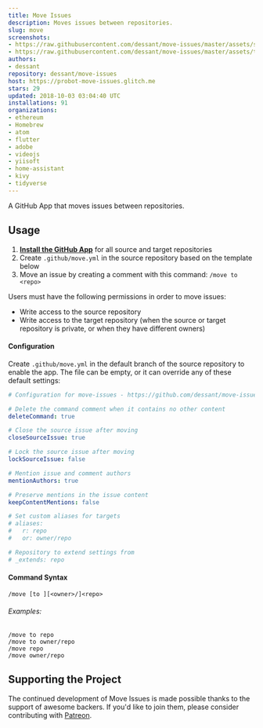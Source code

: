 ```yaml
---
title: Move Issues
description: Moves issues between repositories.
slug: move
screenshots:
- https://raw.githubusercontent.com/dessant/move-issues/master/assets/source-issue.png
- https://raw.githubusercontent.com/dessant/move-issues/master/assets/target-issue.png
authors:
- dessant
repository: dessant/move-issues
host: https://probot-move-issues.glitch.me
stars: 29
updated: 2018-10-03 03:04:40 UTC
installations: 91
organizations:
- ethereum
- Homebrew
- atom
- flutter
- adobe
- videojs
- yiisoft
- home-assistant
- kivy
- tidyverse
---
```


A GitHub App that moves issues between repositories.

## Usage

1. **[Install the GitHub App](https://github.com/apps/move)**
   for all source and target repositories
2. Create `.github/move.yml` in the source repository based on the template below
3. Move an issue by creating a comment with this command: `/move to <repo>`

Users must have the following permissions in order to move issues:

* Write access to the source repository
* Write access to the target repository (when the source or target repository
  is private, or when they have different owners)

#### Configuration

Create `.github/move.yml` in the default branch of the source repository
to enable the app. The file can be empty, or it can override any of these
default settings:

```yaml
# Configuration for move-issues - https://github.com/dessant/move-issues

# Delete the command comment when it contains no other content
deleteCommand: true

# Close the source issue after moving
closeSourceIssue: true

# Lock the source issue after moving
lockSourceIssue: false

# Mention issue and comment authors
mentionAuthors: true

# Preserve mentions in the issue content
keepContentMentions: false

# Set custom aliases for targets
# aliases:
#   r: repo
#   or: owner/repo

# Repository to extend settings from
# _extends: repo
```

#### Command Syntax

```
/move [to ][<owner>/]<repo>
```

###### Examples:

```
/move to repo
/move to owner/repo
/move repo
/move owner/repo
```

## Supporting the Project

The continued development of Move Issues is made possible
thanks to the support of awesome backers. If you'd like to join them,
please consider contributing with [Patreon](https://www.patreon.com/dessant).
